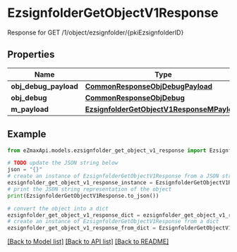 # EzsignfolderGetObjectV1Response

Response for GET /1/object/ezsignfolder/{pkiEzsignfolderID}

## Properties

Name | Type | Description | Notes
------------ | ------------- | ------------- | -------------
**obj_debug_payload** | [**CommonResponseObjDebugPayload**](CommonResponseObjDebugPayload.md) |  | 
**obj_debug** | [**CommonResponseObjDebug**](CommonResponseObjDebug.md) |  | [optional] 
**m_payload** | [**EzsignfolderGetObjectV1ResponseMPayload**](EzsignfolderGetObjectV1ResponseMPayload.md) |  | 

## Example

```python
from eZmaxApi.models.ezsignfolder_get_object_v1_response import EzsignfolderGetObjectV1Response

# TODO update the JSON string below
json = "{}"
# create an instance of EzsignfolderGetObjectV1Response from a JSON string
ezsignfolder_get_object_v1_response_instance = EzsignfolderGetObjectV1Response.from_json(json)
# print the JSON string representation of the object
print(EzsignfolderGetObjectV1Response.to_json())

# convert the object into a dict
ezsignfolder_get_object_v1_response_dict = ezsignfolder_get_object_v1_response_instance.to_dict()
# create an instance of EzsignfolderGetObjectV1Response from a dict
ezsignfolder_get_object_v1_response_from_dict = EzsignfolderGetObjectV1Response.from_dict(ezsignfolder_get_object_v1_response_dict)
```
[[Back to Model list]](../README.md#documentation-for-models) [[Back to API list]](../README.md#documentation-for-api-endpoints) [[Back to README]](../README.md)


